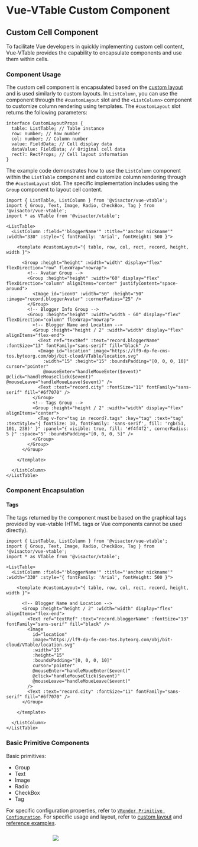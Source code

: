 # Vue-VTable Custom Component

## Custom Cell Component

To facilitate Vue developers in quickly implementing custom cell content, Vue-VTable provides the capability to encapsulate components and use them within cells.

### Component Usage

The custom cell component is encapsulated based on the [custom layout](../custom_define/custom_layout) and is used similarly to custom layouts. In `ListColumn`, you can use the component through the `#customLayout` slot and the `<ListColumn>` component to customize column rendering using templates. The `#customLayout` slot returns the following parameters:
```tsx
interface CustomLayoutProps {
  table: ListTable; // Table instance
  row: number; // Row number
  col: number; // Column number
  value: FieldData; // Cell display data
  dataValue: FieldData; // Original cell data
  rect?: RectProps; // Cell layout information
}
```

The example code demonstrates how to use the `ListColumn` component within the `ListTable` component and customize column rendering through the `#customLayout` slot. The specific implementation includes using the `Group` component to layout cell content.

```tsx
import { ListTable, ListColumn } from '@visactor/vue-vtable';
import { Group, Text, Image, Radio, CheckBox, Tag } from '@visactor/vue-vtable';
import * as VTable from '@visactor/vtable';

<ListTable>
  <ListColumn :field="'bloggerName'" :title="'anchor nickname'" :width="330" :style="{ fontFamily: 'Arial', fontWeight: 500 }">

    <template #customLayout="{ table, row, col, rect, record, height, width }">

      <Group :height="height" :width="width" display="flex" flexDirection="row" flexWrap="nowrap">
        <!-- Avatar Group -->
        <Group :height="height" :width="60" display="flex" flexDirection="column" alignItems="center" justifyContent="space-around">
          <Image id="icon0" :width="50" :height="50" :image="record.bloggerAvatar" :cornerRadius="25" />
        </Group>
        <!-- Blogger Info Group -->
        <Group :height="height" :width="width - 60" display="flex" flexDirection="column" flexWrap="nowrap">
          <!-- Blogger Name and Location -->
          <Group :height="height / 2" :width="width" display="flex" alignItems="flex-end">
            <Text ref="textRef" :text="record.bloggerName" :fontSize="13" fontFamily="sans-serif" fill="black" />
            <Image id="location" image="https://lf9-dp-fe-cms-tos.byteorg.com/obj/bit-cloud/VTable/location.svg"
              :width="15" :height="15" :boundsPadding="[0, 0, 0, 10]" cursor="pointer"
              @mouseEnter="handleMoueEnter($event)" @click="handleMouseClick($event)" @mouseLeave="handleMoueLeave($event)" />
            <Text :text="record.city" :fontSize="11" fontFamily="sans-serif" fill="#6f7070" />
          </Group>
          <!-- Tags Group -->
          <Group :height="height / 2" :width="width" display="flex" alignItems="center">
            <Tag v-for="tag in record?.tags" :key="tag" :text="tag" :textStyle="{ fontSize: 10, fontFamily: 'sans-serif', fill: 'rgb(51, 101, 238)' }" :panel="{ visible: true, fill: '#f4f4f2', cornerRadius: 5 }" :space="5" :boundsPadding="[0, 0, 0, 5]" />
          </Group>
        </Group>
      </Group>

    </template>

  </ListColumn>
</ListTable>
```

### Component Encapsulation

#### Tags

The tags returned by the component must be based on the graphical tags provided by vue-vtable (HTML tags or Vue components cannot be used directly).

```tsx
import { ListTable, ListColumn } from '@visactor/vue-vtable';
import { Group, Text, Image, Radio, CheckBox, Tag } from '@visactor/vue-vtable';
import * as VTable from '@visactor/vtable';

<ListTable>
  <ListColumn :field="'bloggerName'" :title="'anchor nickname'" :width="330" :style="{ fontFamily: 'Arial', fontWeight: 500 }">

    <template #customLayout="{ table, row, col, rect, record, height, width }">

      <!-- Blogger Name and Location -->
      <Group :height="height / 2" :width="width" display="flex" alignItems="flex-end">
        <Text ref="textRef" :text="record.bloggerName" :fontSize="13" fontFamily="sans-serif" fill="black" />
        <Image
          id="location"
          image="https://lf9-dp-fe-cms-tos.byteorg.com/obj/bit-cloud/VTable/location.svg"
          :width="15"
          :height="15"
          :boundsPadding="[0, 0, 0, 10]"
          cursor="pointer"
          @mouseEnter="handleMoueEnter($event)"
          @click="handleMouseClick($event)"
          @mouseLeave="handleMoueLeave($event)"
        />
        <Text :text="record.city" :fontSize="11" fontFamily="sans-serif" fill="#6f7070" />
      </Group>

    </template>

  </ListColumn>
</ListTable>
```

### Basic Primitive Components

Basic primitives:

* Group 
* Text
* Image 
* Radio
* CheckBox
* Tag

For specific configuration properties, refer to [`VRender Primitive Configuration`](https://visactor.io/vrender/option/Group). For specific usage and layout, refer to [custom layout](../custom_define/custom_layout) and [reference examples](../../demo-vue/custom-layout/cell-custom-component).

<div style="display: flex; justify-content: center;">
  <img src="https://lf9-dp-fe-cms-tos.byteorg.com/obj/bit-cloud/VTable/preview/custom-cell-layout-jsx.png" style="flex: 0 0 50%; padding: 10px;">
</div>